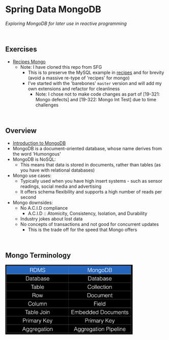 # Spring Data MongoDB
*Exploring MongoDB for later use in reactive programming*

<br>

## Exercises
* [Recipes Mongo](./exercises/recipes-mongo)
    * Note: I have cloned this repo from SFG
        * This is to preserve the MySQL example in [recipes](../07-spring-mvc-web-dev/exercises/recipes) and for brevity (avoid a massive re-type of 'recipes' for mongo)
        * I've started with the 'barebones' `master` version and will add my own extensions and refactor for cleanliness
            * Note: I chose not to make code changes as part of [19-321: Mongo defects] and [19-322: Mongo Int Test] due to time challenges

<br>

## Overview
* [Introduction to MongoDB](./res/IntroductionToMongoDB.pdf)
* MongoDB is a document-oriented database, whose name derives from the word 'Humongous'
* MongoDB is NoSQL:
    * This means that data is stored in documents, rather than tables (as you have with relational databases)
* Mongo use cases:
    * Typically used when you have high insert systems - such as sensor readings, social media and advertising
    * It offers schema flexibility and supports a high number of reads per second
* Mongo downsides:
    * No A.C.I.D compliance
        * A.C.I.D :: Atomicity, Consistency, Isolation, and Durability
    * Industry jokes about lost data
    * No concepts of transactions and not good for concurrent updates
        * This is the trade off for the speed that Mongo offers

<br>

## Mongo Terminology
<img src="./res/mongo-terminology.png" width="400">